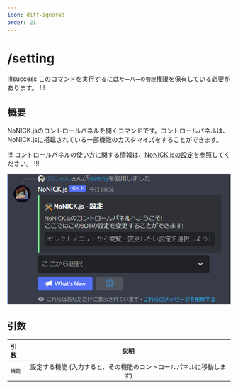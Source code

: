 ```yaml
---
icon: diff-ignored
order: 21
---
```


# /setting

!!!success
このコマンドを実行するには`サーバーの管理`権限を保有している必要があります。
!!!

## 概要
NoNICK.jsのコントロールパネルを開くコマンドです。コントロールパネルは、NoNICK.jsに搭載されている一部機能のカスタマイズをすることができます。

!!!
コントロールパネルの使い方に関する情報は、[NoNICK.jsの設定](/features/how-to-setting.md)を参照してください。
!!!

![](/static/tutorial/setting/1.png)

## 引数

引数   | 説明
:---   | :---:
`機能` | 設定する機能 (入力すると、その機能のコントロールパネルに移動します)